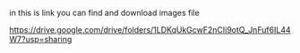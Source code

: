 in this is link you can find and download images file

https://drive.google.com/drive/folders/1LDKqUkGcwF2nCIi9otQ_JnFuf6IL44W7?usp=sharing
